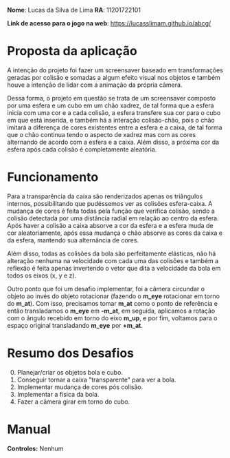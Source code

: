 
**Nome**: Lucas da Silva de Lima
**RA**: 11201722101

**Link de acesso para o jogo na web**: https://lucasslimam.github.io/abcg/

# Proposta da aplicação
A intenção do projeto foi fazer um screensaver baseado em transformações geradas por colisão e somadas a algum efeito visual nos objetos e também houve a intenção de lidar com a animação da própria câmera.

Dessa forma, o projeto em questão se trata de um screensaver composto por uma esfera e um cubo em um chão xadrez, de tal forma que a esfera inicia com uma cor e a cada colisão, a esfera transfere sua cor para o cubo em que está inserida, e também há a interação colisão-chão, pois o chão imitará a diferença de cores existentes entre a esfera e a caixa, de tal forma que o chão continua tendo o aspecto de xadrez mas com as cores alternando de acordo com a esfera e a caixa. Além disso, a próxima cor da esfera após cada colisão é completamente aleatória.

# Funcionamento
Para a transparência da caixa são renderizados apenas os triângulos internos, possibilitando que pudéssemos ver as colisões esfera-caixa. A mudança de cores é feita todas pela função que verifica colisão, sendo a colisão detectada por uma distância radial em relação ao centro da esfera. Após haver a colisão a caixa absorve a cor da esfera e a esfera muda de cor aleatoriamente, após essa mudança o chão absorve as cores da caixa e da esfera, mantendo sua alternância de cores.

Além disso, todas as colisões da bola são perfeitamente elásticas, não há alteração nenhuma na velocidade com cada uma das colisões e também a reflexão é feita apenas invertendo o vetor que dita a velocidade da bola em todos os eixos (x, y e z).

Outro ponto que foi um desafio implementar, foi a câmera circundar o objeto ao invés do objeto rotacionar (fazendo o **m_eye** rotacionar em torno do **m_at**). Com isso, precisamos tomar **m_at** como o ponto de referência e então transladamos o **m_eye** em **-m_at**, em seguida, aplicamos a rotação com o ângulo recebido em torno do eixo **m_up**, e por fim, voltamos para o espaço original transladando **m_eye** por **+m_at**.


# Resumo dos Desafios
0. Planejar/criar os objetos bola e cubo.
1. Conseguir tornar a caixa "transparente" para ver a bola.
2. Implementar mudança de cores pós colisão.
3. Implementar a física da bola.
4. Fazer a câmera girar em torno do cubo.

# Manual
**Controles:** Nenhum